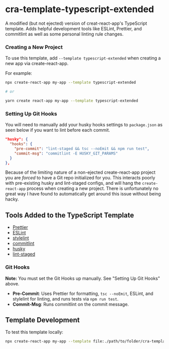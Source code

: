 # cra-template-typescript-extended

A modified (but not ejected) version of creat-react-app's TypeScript template. Adds helpful development tools like ESLint, Prettier, and commitlint as well as some personal linting rule changes.

### Creating a New Project

To use this template, add `--template typescript-extended` when creating a new app via create-react-app.

For example:

```sh
npx create-react-app my-app --template typescript-extended

# or

yarn create react-app my-app --template typescript-extended
```

### Setting Up Git Hooks

You will need to manually add your husky hooks settings to `package.json` as seen below if you want to lint before each commit.

```json
"husky": {
  "hooks": {
    "pre-commit": "lint-staged && tsc --noEmit && npm run test",
    "commit-msg": "commitlint -E HUSKY_GIT_PARAMS"
  }
},
```

Because of the limiting nature of a non-ejected create-react-app project you are *forced* to have a Git repo initialized for you. This interacts poorly with pre-existing husky and lint-staged configs, and will hang the `create-react-app` process when creating a new project. There is unfortunately no great way I have found to automatically get around this issue without being hacky. 

## Tools Added to the TypeScript Template

- [Prettier](https://prettier.io/)
- [ESLint](https://eslint.org/)
- [stylelint](https://stylelint.io/)
- [commitlint](https://commitlint.js.org/#/)
- [husky](https://github.com/typicode/husky)
- [lint-staged](https://github.com/okonet/lint-staged)

### Git Hooks

**Note:** You must set the Git Hooks up manually. See "Setting Up Git Hooks" above.

- **Pre-Commit**: Uses Prettier for formatting, `tsc --noEmit`, ESLint, and stylelint for linting, and runs tests via `npm run test`.
- **Commit-Msg**: Runs commitlint on the commit message.

## Template Development

To test this template locally:

```sh
npx create-react-app my-app --template file:./path/to/folder/cra-template-typescript-extended
```
